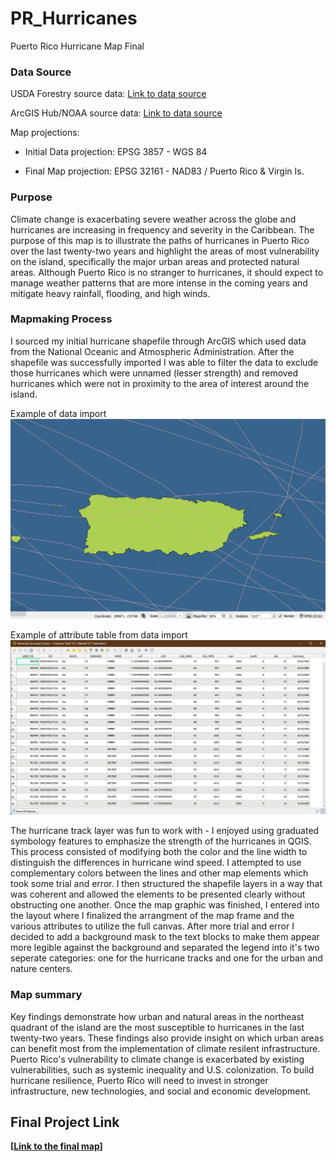# PR_Hurricanes
Puerto Rico Hurricane Map Final

### Data Source

USDA Forestry source data: [Link to data source](https://www.fs.usda.gov/rds/archive/catalog/RDS-2018-0004)

ArcGIS Hub/NOAA source data: [Link to data source](https://hub.arcgis.com/datasets/d053e72aabfd4c5ab4139c3829c1e11c_0/explore?location=22.753037%2C-86.695325%2C4.12)

Map projections:
* Initial Data projection: EPSG 3857 - WGS 84

* Final Map projection: EPSG 32161 - NAD83 / Puerto Rico & Virgin Is.

### Purpose
Climate change is exacerbating severe weather across the globe and hurricanes are increasing in frequency and severity in the Caribbean. The purpose of this map is to illustrate the paths of hurricanes in Puerto Rico over the last twenty-two years and highlight the areas of most vulnerability on the island, specifically the major urban areas and protected natural areas. Although Puerto Rico is no stranger to hurricanes, it  should expect to manage weather patterns that are more intense in the coming years and mitigate heavy rainfall, flooding, and high winds.  

### Mapmaking Process
I sourced my initial hurricane shapefile through ArcGIS which used data from the National Oceanic and Atmospheric Administration.  After the shapefile was successfully imported I was able to filter the data to exclude those hurricanes which were unnamed (lesser strength) and removed hurricanes which were not in proximity to the area of interest around the island. 

Example of data import ![initial import of hurricane track data](graphics/map_in_progress.png)

Example of attribute table from data import ![hurricane track attribute table](graphics/hurricane_tracks_attributes.png)

The hurricane track layer was fun to work with - I enjoyed using graduated symbology features to emphasize the strength of the hurricanes in QGIS. This process consisted of modifying both the color and the line width to distinguish the differences in hurricane wind speed. I attempted to use complementary colors between the lines and other map elements which took some trial and error. I then structured the shapefile layers in a way that was coherent and allowed the elements to be presented clearly without obstructing one another. Once the map graphic was finished, I entered into the layout where I finalized the arrangment of the map frame and the various attributes to utilize the full canvas. After more trial and error I decided to add a background mask to the text blocks to make them appear more legible against the background and separated the legend into it's two seperate categories: one for the hurricane tracks and one for the urban and nature centers. 

### Map summary

Key findings demonstrate how urban and natural areas in the northeast quadrant of the island are the most susceptible to hurricanes in the last twenty-two years. These findings also provide insight on which urban areas can benefit most from the implementation of climate resilent infrastructure. Puerto Rico's vulnerability to climate change is exacerbated by existing vulnerabilities, such as systemic inequality and U.S. colonization. To build hurricane resilience, Puerto Rico will need to invest in stronger infrastructure, new technologies, and social and economic development.

## Final Project Link

 **[[Link to the final map](https://tlme234.github.io/PR_Hurricanes)]** 
